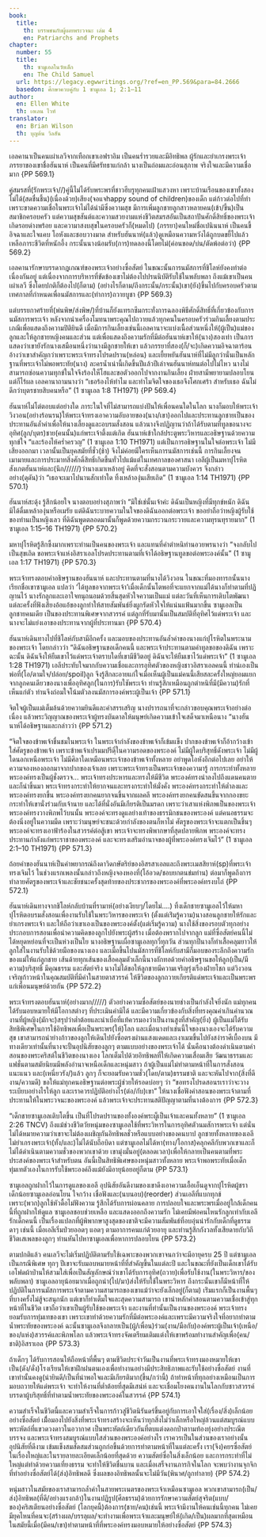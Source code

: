 ```yaml
---
book:
  title:
    th: บรรพชนกับผู้เผยพระวจนะ เล่ม 4
    en: Patriarchs and Prophets
chapter:
  number: 55 
  title:
    th: ซามูเอลในวัยเด็ก
    en: The Child Samuel
  url: https://legacy.egwwritings.org/?ref=en_PP.569&para=84.2666
  basedon: ศึกษาควบคู่กับ 1 ซามูเอล 1; 2:1–11
author:
  en: Ellen White
  th: เอเลน ไวท์
translator:
  en: Brian Wilson
  th: บุญต้น วิลสัน
---
```


เอลคานาเป็นคนเผ่าเลวีจากเทือกเขาเอฟราอิม เป็นคนร่ำรวยและมีอิทธิพล ผู้รักและยำเกรงพระเจ้า ภรรยาของเขาชื่อฮันนาห์ เป็นคนที่มีศรัทธาแก่กล้า นางเป็นถ่อมและอ่อนสุภาพ จริงใจและมีความเชื่อมาก {PP 569.1}

คู่สมรสที่(รักพระเจ้า//)คู่นี้ไม่ได้รับพระพรที่ชาวฮีบรูทุกคนเฝ้าแสวงหา เพราะบ้านเรือนของเขาทั้งสองไม่ได้(สดชื่นชึ้น)(เนื่องด้วย)เสียง(จอแจhappy sound of children)ของเด็ก แต่ก้าวต่อไปที่ทำเพราะขาดความเชื่อในพระเจ้าไม่ได้นำมีซึ่งความสุข มีการเพิ่มลูกชายลูกสาวหลายคน(เข้า/ขึ้น)เป็นสมาชิกครอบครัว แต่ความสุขสันต์และความสวยงามแห่งชีวิตสมรสอันเป็นสถาปันศักดิ์สิทธิ์ของพระเจ้าเกิดรอยด่างพร้อย และความาสงบสุขในครอบครัวก็(หมดไป) (ภรรยา)คนใหม่ชื่อเปนินนาห์ เป็นคนขี้อิจฉาและใจแคบ โอหังและชอบวางมาด สำหรับฮันนาห์(แล้ว)ดูเหมือนความหวังได้ถูกบดขยี้ไปแล้ว เหลือภาระชีวิตที่หนักอึ้ง กระนั้นนางน้อมรับ(การ)ทดลองนี้โดยไม่(ค่อนขอด/บ่น/ตัดพ้อต่อว่า) {PP 569.2}

เอลคานารักษาบรรดากฎเกณฑ์ของพระเจ้าอย่างซื่อสัตย์ ในขณะนั้นการนมัสการที่ชิโลห์ยังคงทำต่อเนื่องกันอยู่ แต่เนื่องจากการบริหารที่ขัดข้องเขาไม่ต้องไปปรนนิบัติรับใช้ในพลับพลา ถึงแม้เขาเป็นคนเผ่าเลวี ซึ่งโดยปกติก็ต้องไป(ก็ตาม) (อย่างไรก็ตาม/ถึงกระนั้น/กระนั้น)เขา(ยัง)ขึ้นไปกับครอบครัวตามเทศกาลที่กำหนดเพื่อนมัสการและ(ทำการ)ถวายบูชา {PP 569.3}

แต่บรรยกาศร้ายที่(พ่นพิษ/ส่งพิษ/)ที่บ้านก็ยังแทรกซึมกระทั่งการฉลองพิธีศักดิ์สิทธิ์ที่เกี่ยวข้องกับการนมัสการพระเจ้า หลังจากนำเครื่องโมทนาพระคุณไปถวายแล้วทุกคนในครอบครัวร่วมกินเลี้ยงตามประเภณีเพื่อแสดงถึงความปิติยินดี เมื่อมีการกินเลี้ยงเช่นนี้เอลคานาจะแบ่งเนื้อส่วนหนึ่งให้(ผู้เป็น)แม่ของลูกและให้ลูกชายหญิงคนและส่วน แต่เพื่อแสดงถึงความรักที่มีต่อฮันนาห์เขาให้(นาง)สองเท่า เป็นการแสดงว่าเขายังรักนางเสมือนหนึ่งว่านางมีลูกชายให้เขา แล้วภรรยาที่สอง(ก็/จะ)เกิดความอิจฉาตาร้อน อ้างว่าเขาสำคัญกว่าเพราะพระเจ้าทรงโปรดปราน(หล่อน) และเยี้ยหยันฮันนาห์ที่ไม่มีลูกว่านั่นเป็นหลักฐานที่พระเจ้าไม่พอพระทัย(นาง) ละครน้ำเน่านี้เกิดขึ้นปีแล้วปีเล่าจนฮันนาห์ทนต่อไปไม่ไหว นางไม่สามารถซ่อนความทุกข์ในใจจึงร้องให็โฮและขอตัวออกไปจากงานกินเลี้ยง ฝ่ายสามีพยายามปลอบโยนแต่ก็ไร้ผล เอลคานาถามนางว่า “เธอร้องไห้ทำไม และทำไมจิตใจของเธอจึงโศกเศร้า สำหรับเธอ ฉันไม่ดีกว่าบุตรชายสิบคนหรือ” (1 ซามูเอล 1:8 TH1971) {PP 569.4}

ฮันนาห์ไม่โต่ตอบแต่อย่างใด ภาระในใจที่ไม่สามารถแบ่งปันให้เพื่อนคนใดในโลก นางก็มอบให้พระเจ้า วิงวอน(อย่างร้อนรน)ให้พระเจ้าทรงเอาความอับอายของ(นาง/เขา)ออกไปและประทานลูกชายเป็นของประทานอันล้ำค่าเพื่อให้นางเลี้ยงดูและอบรมสั่งสอน แล้วนางจึงปฏิญานว่าถ้าได้รับตามที่ทูลขอนางจะอุทิศ(ลูก/บุตร)ชาย(คนนั้น)แก่พระเจ้าตึ้งแต่เกิด ฮันนาห์เข้าใกล้ประตูพระวิหารและอธิษฐานด้วยความทุกข์ใจ “และร้องไห้คร่ำครวญ” (1 ซามูเอล 1:10 TH1971) แต่เป็นการอธิษฐานในใจต่อพระเจ้า ไม่มีเสียงออกมา เวลานั้นเป็นยุคสมัยที่ชั่ว(ช้า) จึงไม่ค่อยมีใครเห็นการนมัสการเช่นนี้ การกินเลี้ยงจนเมามายและการประมาทสิ่งศักดิ์สิทธิ์เกิดขึ้นทั่วไปแม้แต่ในเทศกาลของศาสนา เอลีผู้เป็นมหาปุโรหิตสังเกตฮันนาห์และ(นึก//////)ว่านางเมาเหล้าอยู่ คิดที่จะสั่งสอนตามความบังควร จึงกล่าวอย่าง(ดุดัน)ว่า “เธอจะเมาไปนานสักเท่าใด ทิ้งเหล้าองุ่นเสียเถิด” (1 ซามูเอล 1:14 TH1971) {PP 570.1}

ฮันนาห์สะดุ้ง รู้สึกน้อยใจ นางตอบอย่างสุภาพว่า “มิใช่เช่นั้นเจ้าค่ะ ดิฉันเป็นหญิงที่มีทุกข์หนัก ดิฉันมิได้ดื่มเหล้าองุ่นหรือเมรัย แต่ดิฉันระบายความในใจของดิฉันออกต่อพระเจ้า ขออย่าถือว่าหญิงผู้รับใช้ของท่านเป็นหญิงเลว ที่ดิฉันพูดตลอดมานั้นก็พูดด้วยความกระวนกระวายและความทุรนทุรายมาก” (1 ซามูเอล 1:15–16 TH1971) {PP 570.2}

มหาปุโรหิตรู้สึกซึ้งมากเพราะท่านเป็นคนของพระเจ้า และแทนที่คำตำหนิท่านอวยพรนางว่า “จงกลับไปเป็นสุขเถิด ขอพระเจ้าแห่งอิสราเอลโปรดประทานตามที่เจ้าได้อธิษฐานทูลขอต่อพระองค์นั้น” (1 ซามูเอล 1:17 TH1971) {PP 570.3}

พระเจ้าทรงตอบคำอธิษฐานของฮันนาห์ และประทานตามที่นางได้วิงวอน ในขณะที่มองทารกนั้นนางเรียกชื่อเขาซามูเอล แปลว่า ‘ได้ทูลขอจากพระเจ้า’เมื่อเด็กนั้นโตพอที่จะแยกจากแม่ได้นางก็ทำตามที่ปฏิญานไว้ นางรักลูกและเอาใจทนุถนอมด้วยสิ้นสุดหัวใจความเป็นแม่ แต่ละวันที่เห็นการเติบโตพัฒนา แต่ละครั้งที่ฟังเสียงอ้อแอ้ของลูกทำให้สายสัมพันธ์ยิ่งผูกรัดหัวใจให้แน่นแฟ้นมากขึ้น ซามูเอลเป็นลูกชายคนเดีย เป็นของประทานพิเศษจากสวรรค์ แต่ลูกที่รับมานั้นเป็นสมบัติที่อุทิศไว้แด่พระเจ้า และนางจะไม่แย่งเอาของประทานจากผู้ที่ประทานมา {PP 570.4}

ฮันนาห์เดินทางไปที่ชิโลห์กับสามีอีกครั้ง และมอบของประทานอันล้ำค่าของนางแก่ปุโรหิตในพระนามของพระเจ้า โดยกล่าวว่า “ดิฉันอธิษฐานขอเด็กคนนี้ และพระเจ้าประทานตามคำทูลขอของดิฉัน เพราะฉะนั้น ดิฉันจึงให้ยืมเขาไว้แด่พระเจ้าตราบใดที่เขามีชีวิตอยู่ ดิฉันจะให้ยืมเขาไว้แด่พระเจ้า” (1 ซามูเอล 1:28 TH1971) เอลีประทับใจมากกับความเชื่อและการอุทิศตัวของหญิงชาวอิสราเอลคนนี้ ท่าน่เองเป็นพ่อที่(โอ/ตามใจ/ปล่อย/spoil)ลูก จึงรู้สึกละอายแก่ใจเมื่อเห็นผู้เป็นแม่คนนี้เสียสละครั้งใหญ่ยอมแยกจากลูกคนเดียวของนางเพื่ออุทิศลูก(ในการ)รับใชัพระเจ้า ท่านรู้สึกเหมือนถูกตำหนิที่มี(มีความ)รักที่เห็นแก่ตัว ท่านจึงถ่อมใจโน้มตัวลงนมัสการองค์พระผู้เป็นเจ้า {PP 571.1}

จิตใจผู้เป็นแม่เต็มล้นด้วยความยินดีและคำสรรเสริญ นางปรารถนาที่จะกล่าวขอบคุณพระเจ้าอย่างต่อเนื่อง แล้วพระวิญญาณของพระเจ้าผู้ทรงบันดาลให้มนุษย์เกิดความเข้าใจเสด็จมาเหนือนาง “นางฮันนาห์ได้อธิษฐานและกล่าวว่า {PP 571.2}


“จิตใจของข้าพเจ้าชื่นชมในพระเจ้า
ในพระเจ้ากำลังของข้าพเจ้าก็เข้มแข็ง
ปากของข้าพเจ้าก็อ้ากว้างเข้าใส่ศัตรูของข้าพเจ้า
เพราะข้าพเจ้าเปรมมปรีดิ์ฺฺในความรอดของพระองค์
ไม่มีผู้ใดบริสุทธิ์ดังพระเจ้า
ไม่มีผู้ใดนอกเหนือพระเจ้า
ไม่มีศิลาใดเหมือนพระเจ้าของข้าพเจ้าทั้งหลาย
อย่าพูดโอหังอีกต่อไปเลย
อย่าให้ความจองหองออกมาจากปากของเจ้าเลย
เพราะพระเจ้าทรงเป็นพระเจ้าของความารู้
การกระทำทั้งหลาย พระองค์ทรงเป็นผู้ชั่งตรวจ...
พระเจ้าทรงประหารและทรงให้มีชีวิต
พระองค์ทรงนำลงไปถึงแดนคนตายและก็นำขึ้นมา
พระเจ้าทรงกระทำให้ยากจนและทรงกระทำให้มั่งคั่ง
พระองค์ทรงกระทำให้ต่ำลงและพระองค์ทรงยกขึ้น
พระองค์ทรงยกคนยากจนขึ้นจากผลคลี
พระองค์ทรงยกคนขัดสนขึ้นจากกองขยะ
กระทำให้เขานั่งร่วมกับเจ้านาย
และได้ที่นั่งอันมีเกียรติเป็นมรดก
เพราะว่าเสาแห่งพิภพเป็นของพระเจ้า
พระองค์ทรงวางพิภพไว้บนนั้น
พระองค์จะทรงดูแลย่างเท้าของธรรมิกชนของพระองค์
แต่คนอธรรมจะต้องนิ่งอยู่ในความมืด
เพราะว่ามนุษย์จะชนะด้วยกำลังของตนก็หาไม่
ศัตรูของพระเจ้าจะแตกเป็นชิ้นๆ
พระองค์จะทรงเอาฟ้าร้องในสวรรค์ต่อสู้เขา
พระเจ้าจะทรงพิพากษาที่สุดปลายพิภพ
พระองค์จะทรงประทานกำลังแก่พระราชาของพระองค์
และจะทรงเสริมอำนาจของผู้ที่พระองค์ทรงเจิมไว้” (1 ซามูเอล 2:1–10 TH1971) {PP 571.3}

ถ้อยคำของฮันนาห์เป็นคำพยากรณ์ถึงดาวิดกษัตริย์ของอิสรสาเอลและถึงพระเมสสิยาห์(sp)ที่พระเจ้าทรงเจิมไว้ ในช่วงแรกเพลงนั้นกล่าวถึงหญิงจองหองที่(โอ้อวด/ชอบยกตนข่มท่าน) ต่อมาก็พูดถึงการทำลายศัตรูของพระเจ้าและชัยชนะครั้งสุดท้ายของประชากรของพระองค์ที่พระองค์ทรงบไถ่ {PP 572.1}

ฮันนาห์เดินทางจากชิโลห์กลับบ้านที่รามาห์(อย่างเงียบๆ/โดยไม่....) ทิ้งเด็กชายซามูเอลไว้ให้มหาปุโรหิตอบรมสั่งสอนเพื่องานรับใช้ในพระวิหารของพระเจ้า (ตั้งแต่เร่ิมรู้ความ)นางสอนลูกชายให้รักและยำเกรงพระเจ้า และให้ถือว่าเขาเองเป็นของพระองค์ตั้ง(แต่เริ่มรู้ความ) นางใช้สิ่งของรอบตัวทุกอย่างประกอบการสอนเพื่อนำความคิดของลูกไปยังพระผู้สร้าง เมื่อต้องพรากไปจากลูก แม่ที่ซื่อสัตย์คนนี้ไม่ได้หยุดหย่อนที่จะเป็นห่วงเป็นใย นางอธิษฐานเผื่อซามูเอลทุกวี่ทุกวัน ส่วนทุกปีนางก็ทำเสื้อคลุมยาวให้ลูกใส่ในงานรับใช้ด้วยมือของนางเอง และเมื่อขึ้นไปนมัสการที่ชิโลห์กับสามีก็มอบของระลึกถึงความรักของแม่ให้แก่ลูกชาย เส้นด้ายทุกเส้นของเสื้อคลุมตัวเล็กนี้นางถักทอด้วยคำอธิษฐานขอให้ลูก(เป็น/มีความ)บริสุทธิ์ มีคุณธรรม และสัตย์จริง นางไม่ได้ขอให้ลูกชายมีความเจริญรุ่งเรืองฝ่ายโชก แต่วิงวอนเจริญก้าวหน้าในคุณสมบัติที่มีค่าในสายตาสวรรค์ ให้ขีวิตของลูกถวายเกียรติแด่พระเจ้าและเป็นพระพรแก่เพื่อนมนุษย์ด้วยกัน {PP 572.2}

พระเจ้าทรงตอบฮันนาห์(อย่างมาก/////) ตัวอย่างความซื่อสัตย์ของนายช่างเป็นกำลังใจยิ่งนัก แม่ทุกคนได้รับมอบหมายให้มีโอกาสต่างๆ ที่ประเมินค่ามิได้ และมีความเกี่ยวข้องกับสิ่งที่ทรงคุณค่าเกินคำนวณ งานที่ผู้หญิง(มักจะ)สรุปว่าต่ำต้อยและน่าเบื่อที่แท้ควรมองว่าเป็นงานสูงที่สำคัญ(ยิ่ง) ผู้เป็นแม่ได้รับสิทธิพิเศษในการใช้อิทธิพลเพื่อเป็นพระพร(ให้)โลก และเมื่อนางทำเช่นนี้ใจของนางเองจะได้รับความสุข เขาสามารถนำย่างก้าวของลูกให้เดินไปยังซื่อตรงผ่านแสงแดดและเงาเมฆขึ้นไปยังสง่าราศีเบื้องบน มีทางเดียวเท่านั้นที่นางจะปั้นอุปนิสัยของลูกๆ ตามแบบอย่างของพระเจ้าได้ นั่นคือนางต้องดำเนินตามคำสอนของพระคริสต์ในชีวิตของนางเอง โลกเต็มไปด้วยอิทธิพลที่ให้เกิดความเสื่อมเสีย วัฒนาธรรมและแฟชั่นตามสมัยนิยมมีพลังอำนาจเหนือเด็กและหนุ่มสาว ถ้าผู้เป็นแม่ไม่ทำตามหน้าที่ในการสั่งสอน แนะแนว และ(เหนี่ยวรัง/)แล้ว ลูกๆ ก็จะยอมรับความชั่ว(โดย/ตาม)ธรรมชาติ และจะหันไปจาก(สิ่งที่ดีงาน/ความดี) ขอให้แม่ทุกคนอธิษฐานต่อพระผู้ช่วยให้รอดบ่อยๆ ว่า “ขอทรงโปรดสอนรเราว่าจะวางระเบียบอย่างไรให้ลูก และเราควรปฏิบัติอย่างไร(ต่อ/กับ)เขา” ให้นางเชื่อฟังคำสอนของพระเจ้าตามที่ประทานให้ในพระวจนะของพระองค์ แล้วพระเจ้าจะประทานสติปัญญาตามที่นางต้องการ {PP 572.3}

“เด็กชายซามูเอลเติบโตขึ้น เป็นที่โปรดปรานของทั้งองค์พระผู็เป็นเจ้าและคนทั้งหลาย” (1 ซามูเอล 2:26 TNCV) ถึงแม้ช่วงชีวิตวัยหนุ่มของซามูเอลใช้ที่พระวิหารในการอุทิศตัวนมสัการพระเจ้า แต่นั่นไม่ได้หมายความว่าเขาจะไม่ต้องเผชิญกันอิทธิพลชั่วหรือแบบอย่างของคนบาป ลูกชายทั้งหลายของเอลีไม่ยำเกรงพระเจ้า(ทั้ง/และ)ไม่ได้นับถือบิดา แต่ซามูเอลไม่ได้หา(ทาง/โอกาส)คลุกคลีกับพวกเขาและก็ไม่ได้ดำเนินตามความชั่วของพวกเขาด้วย เขามุ่งมั่นอยู่(ตลอดเวลา)เพื่อให้กลายเป็นคนตามที่พระประสงค์ของพระเจ้าสำหรับตน อันนี้เป็นสิทธิพิเศษของหนุ่มสาวทั้งหลาย พระเจ้าพอพระทัยเมื่อเด็กทุ่มเทตัวเองในการรับใช้พระองค์ถึงแม้ยังมีอายุน้อยอยู่ก็ตาม {PP 573.1}

ซามูเอลถูกฝากไว้ในการดูแลของเอลี อุปนิสัยอันดีงามของเขาดึงเอาความเอื้อเอ็นดูจากปุโรหิตผู้ชรา เด็กน้อยซามูเอลอ่อนโยน ใจกว้าง เชื่อฟังและ(นบนอบ)(reorder) ส่วนเอลีที่แบกทุกข์เพราะ(พวก)ลูกใช้หัวดื้อไม่ฟังความ รู้สึกได้รับการผ่อนคลาย การปลอบใจและพระพรเมื่ออยู่ใกล้เด็กคนนี้ที่ถูกฝากให้ดูแล ซามูเอลชอบช่วยเหลือ และแสดงออกถึงความรัก ไม่เคยมีพ่อคนไหนรักลูกเท่ากับเอลีรักเด็กคนนี้ เป็นเรื่องแปลกที่ผู้พิพากษาสูงสุดของชาติจะมีความสัมพันธ์ที่อบอุ่นน่ารักกับเด็กที่ดูธรรมดาๆ เช่นนี้ เมื่อเอลีเริ่มป่วยออดๆ แอดๆ ตามอาการคนแก่ด้วยอายุ และท่านรู้สึกกังวลทั้งเสียดายกับวิถีชีวิตเสเพลของลูกๆ ท่านหันไปหาซามูเอลเพื่อหาการปลอบโยน {PP 573.2}

ตามปกติแล้ว คนเลวีจะไม่เริ่มปฏิบัติตามรับใช้เฉพาะของพวกเขาจนกว่าจะมีอายุครบ 25 ปี แต่ซามูเอลเป็นกรณีพิเศษ ทุกๆ ปีเขาจะรับมอบหมายหน้าที่ที่สำคัญขึ้นในแต่ละปี และในขณะที่ยังเป็นเด็กเขาได้รับเอโฟดผ้าป่านให้สวมใส่เพื่อเป็นสัญลักษณ์ว่าเขาได้รับการอุทิศ(ถวาย)เพื่อรับใช้งาน(ในพระวิหาร/ของพลับพลา) ซามูเอลอายุน้อยมากเมื่อถูกนำ(ไป/มา)ส่งให้รับใช้ในพระวิหาร ถึงกระนั้นเขาก็มีหน้าที่ให้ปฏิบัติในการนมัสการพระเจ้าตามความสามารถของเขาแม้ว่าจะยังเล็กอยู่(ก็ตาม) เร่ิมแรกก็เป็นงานพื้นๆ ที่บางครั้งไม่สู้จะสนุกนัก แต่เขาก็ทำเต็มใจและสุดความสามารถ เขานำหลักคำสอนตามความเชื่อเข้าสู่ทุกหน้าที่ในชีวิต เขาถือว่าเขาเป็นผู้รับใช้ของพระเจ้า และงานที่ทำนั้นเป็นงานของพระองค์ พระเจ้าทรงยอมรับการทุ่มเทของเขา เพราะเขาทำด้วยความรักที่มีต่อพระองค์และเพราะมีความจริงใจที่อยากทำตามน้ำพระทัยของพระองค์ ฉะนั้นซามูเอลจึงกลายเป็น(ผู้/เพื่อน)ร่วม(งาน/มือกับ)องค์พระผู้เป็นเจ้า(เหนือ/ของ/แห่ง)สวรรค์และพิภพโลก แล้วพระเจ้าทรงจัดเตรียมเติมแต่งให้เขาพร้อมทำงานสำคัญเพื่อ(คน/ชาติ)อิสราเอล {PP 573.3}

ถ้าเด็กๆ ได้รับการสอนให้ถือหน้าที่พื้นๆ ตามชีวิตประจำวันเป็นงานที่พระเจ้าทรงมองหมายให้เขา เป็น(ดัง/ดั่ง)โรงเรียนให้เขาฝึกฝนตนเองเพื่อทำงานอย่างมีประสิทธิภาพและรับใช้อย่างซื่อสัตย์ งานที่เขาทำนั้นคงดู(น่ายินดี/เป็นที่น่าพอใจและมีเกียรติมาก(ขึ้น/กว่านี้) ถ้าทำหน้าที่ทุกอย่างเหมือนเป็นการมอบถวายให้แด่พระเจ้า จะทำให้งานที่ต่ำต้อยที่สุดมีเสน่ห์ และจะเชื่อมโยงคนงานในโลกกับชาวสวรรค์บรรดาผู้บริสุทธิ์ที่ทำตามน้ำพระทัยของพระองค์ในสวรรค์ {PP 574.1}

ความสำเร็จในชีวิตนี้และความสำเร็จในการก้าวสู่ชีวิตนิรันดร์ขึ้นอยู่กับการเอาใจใส่(เรื่อง/สิ่ง)เล็กน้อยอย่างซื่อสัตย์ เมื่้อมองไปยังสิ่งที่พระเจ้าทรงสร้างจะเห็นว่าทุกสิ่งไม่ว่าเล็กหรือใหญ่ล้วนแต่สมบูรณ์แบบ พระหัตถ์ที่แขวดวงดาวในอวากาศ เป็นพระหัตถ์เดียวกันที่ตบแต่งดอกป่าตาามท้องทุ่งอย่างประณีตบรรจง และพระเจ้าทรงสมบูรณ์แบบใสส่วนของพระองค์อย่างไร เราควรเป็นในส่วนของเราอย่างนั้น อุปนิสัยที่ดีงาม เข้มแข็งสมสัดสมส่วนถูกก่อขึ้นด้วยการทำตามหน้าที่ในแต่ละครั้ง เรา(จึง)คยรซื่อสัตย์ในเรื่องใหญ่และในรายลายละเอียดเล็กน้อยที่สุดด้วย ความสัตย์ซื่อในสิ่งเล็กน้อย และการกระทำที่ไม่ใหญ่แต่ทำด้วยความเที่ยงธรรม จะทำให้ชีวิตชื่นบาน และเมื่อเสร็จงานภารกิจในโลก จะพบว่างานจุกจิกที่ทำอย่างซื่อสัตย์ได้(ส่ง)อิทธิพลดี ซึ่งผลของอิทธิพลนั้นจะไม่มีวัน(พินาศ/ถูกทำลาย) {PP 574.2}

หนุ่มสาวในสมัยของเราสามารถล้ำค่าในสายพระเนตรของพระเจ้าเหมือนซามูเอล พวกเขาสามารถ(เป็น/ส่ง)อิทธิพล(ที่ดี/อย่างแรงกล้า)ในงานปฏิรูป(ศีลธรรม)ด้วยการรักษาความสัตย์สุจริต(แบบ/ของ)คริสเตียนอย่างซื่อสัตย์ (โลกยุคนี้)ต้องการ(ชาย/คน)เช่นนี้ พระเจ้ามีงานให้คนเช่นนี้ทุกคน ไม่เคยมียุคไหนที่คนจะ(สร้างผล/บรรลุผล/จะทำงานเพื่อพระเจ้าและมนุษย์ให้(เกิด/เป็น)ผลมากที่สุดเหมือนในสมัยนี้เมื่อ(มีคน/เขา)ทำตามหน้าที่ที่พระองค์ทรงมอบหมายให้อย่างซื่อสัตย์ {PP 574.3}
